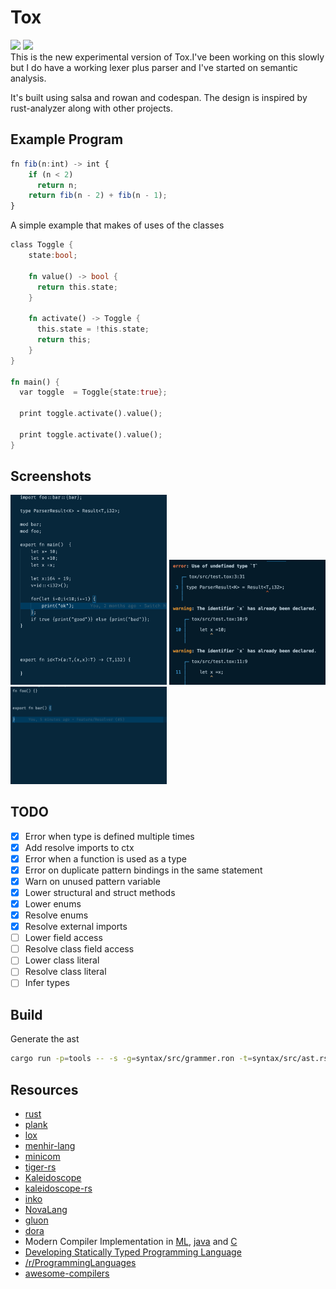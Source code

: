 # Tox

![](https://github.com/lapz/tox-rewrite/workflows/CI/badge.svg)
[![](https://tokei.rs/b1/github/lapz/tox-rewrite?category=code)](https://github.com/lapz/tox-rewrite)
<br />
This is the new experimental version of Tox.I've been working on this slowly but I do have a working lexer plus parser and I've started on semantic analysis.

It's built using salsa and rowan and codespan. The design is inspired by rust-analyzer along with other projects.

## Example Program

```ts
fn fib(n:int) -> int {
    if (n < 2)
      return n;
    return fib(n - 2) + fib(n - 1);
}
```

A simple example that makes of uses of the classes

```rust
class Toggle {
    state:bool;

    fn value() -> bool {
      return this.state;
    }

    fn activate() -> Toggle {
      this.state = !this.state;
      return this;
    }
}

fn main() {
  var toggle  = Toggle{state:true};

  print toggle.activate().value();

  print toggle.activate().value();
}
```

## Screenshots

<img src='./assets/program.png' width=250>
<img src='./assets/errors.png' width=250>
<img src='./assets/bar.png' width=250>

## TODO

- [x] Error when type is defined multiple times
- [x] Add resolve imports to ctx
- [x] Error when a function is used as a type
- [x] Error on duplicate pattern bindings in the same statement
- [x] Warn on unused pattern variable
- [x] Lower structural and struct methods
- [x] Lower enums
- [x] Resolve enums
- [x] Resolve external imports
- [ ] Lower field access
- [ ] Resolve class field access
- [ ] Lower class literal
- [ ] Resolve class literal
- [ ] Infer types

## Build

Generate the ast

```bash
cargo run -p=tools -- -s -g=syntax/src/grammer.ron -t=syntax/src/ast.rs.tera
```

## Resources

- [rust](https://github.com/rust-lang/rust)
- [plank](https://github.com/jDomantas/plank)
- [lox](http://www.craftinginterpreters.com)
- [menhir-lang](https://github.com/GeorgeKT/menhir-lang)
- [minicom](https://github.com/agatan/minicom)
- [tiger-rs](https://github.com/antoyo/tiger-rs)
- [Kaleidoscope](https://llvm.org/docs/tutorial/index.html)
- [kaleidoscope-rs](https://github.com/BookOwl/kaleidoscope-rs)
- [inko](https://gitlab.com/yorickpeterse/inko)
- [NovaLang](https://github.com/boomshroom/NovaLang)
- [gluon](https://github.com/gluon-lang/gluon)
- [dora](https://github.com/dinfuehr/dora)
- Modern Compiler Implementation in [ML](http://www.cs.princeton.edu/~appel/modern/ml/), [java](http://www.cs.princeton.edu/~appel/modern/java/) and [C](https://www.cs.princeton.edu/~appel/modern/c/)
- [Developing Statically Typed Programming Language](http://blog.mgechev.com/2017/08/05/typed-lambda-calculus-create-type-checker-transpiler-compiler-javascript/)
- [/r/ProgrammingLanguages](https://www.reddit.com/r/ProgrammingLanguages/)
- [awesome-compilers](https://github.com/aalhour/awesome-compilers)
